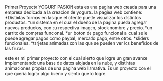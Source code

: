 Primer Proyecto YOGURT PASION
esta es una pagina web creada para una empresa dedicada a la creacion de yogurts.
la pagina web contiene:
*Distintas formas en las que el cliente puede visualizar los distintos productos.
*un sistema en el cual el dueño de la pagina pueda agregar nuevos productos, con su respectiva imagen, stock nombre y precio.
*un carrito de compras funcional.
*un boton de pago funcional al cual se le puede agregar pagos como paypal, mercado pago, entre otros.
*sliders funcionales.
*tarjetas animadas con las que se pueden ver los beneficios de las frutas.

este es mi primer proyecto con el cual siento que logre un gran avance implementando una base de datos alojada en la nube,
y distintas animaciones propias de una pagina web llamativa. Es un proyecto con el que queria lograr algo bueno y siento que lo logre.
